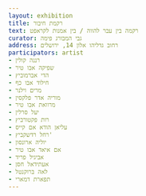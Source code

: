 ```yaml
---
layout: exhibition
title: רקמת חיבור
text: רקמה בין עבר להווה / בין אמנות לקראפט
curator: גבי המבורג פימה
address: רחוב גדליהו אלון 14, ירושלים 
participators: artist
- רננה קולין
- שפיקה אבו טיר
- הדי אברמוביץ
- חילוד אבו כף
- מרים וילנר
- מוריה אדר פלקסין
- מרוואת אבו טיר
- יעל סרלין
- רות פקטורביץ
- עליאן הודא אם קייס
- רחל רדשקביץ'
- יוליה ארונסון
- אם איאד אבו טיר 
- אביגיל פריד 
- אעתידאל חסן
- לאה ברוקנטל
- תפארת דמארי
---
```

